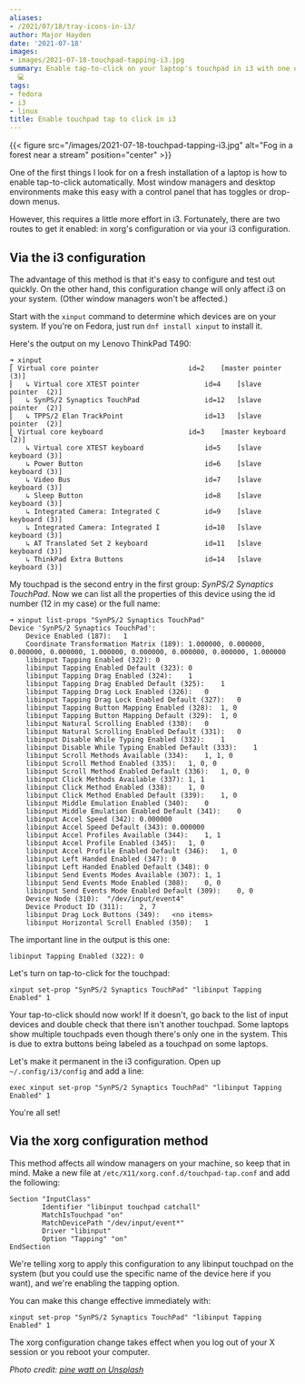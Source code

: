 ```yaml
---
aliases:
- /2021/07/18/tray-icons-in-i3/
author: Major Hayden
date: '2021-07-18'
images:
- images/2021-07-18-touchpad-tapping-i3.jpg
summary: Enable tap-to-click on your laptop's touchpad in i3 with one of two methods.
  💻
tags:
- fedora
- i3
- linux
title: Enable touchpad tap to click in i3
---
```


{{< figure src="/images/2021-07-18-touchpad-tapping-i3.jpg" alt="Fog in a forest near a stream" position="center" >}}

One of the first things I look for on a fresh installation of a laptop is how to
enable tap-to-click automatically. Most window managers and desktop environments
make this easy with a control panel that has toggles or drop-down menus.

However, this requires a little more effort in i3. Fortunately, there are two
routes to get it enabled: in xorg's configuration or via your i3 configuration.

## Via the i3 configuration

The advantage of this method is that it's easy to configure and test out
quickly. On the other hand, this configuration change will only affect i3 on
your system. (Other window managers won't be affected.)

Start with the `xinput` command to determine which devices are on your system.
If you're on Fedora, just run `dnf install xinput` to install it.

Here's the output on my Lenovo ThinkPad T490:

```console
➜ xinput
⎡ Virtual core pointer                    	id=2	[master pointer  (3)]
⎜   ↳ Virtual core XTEST pointer              	id=4	[slave  pointer  (2)]
⎜   ↳ SynPS/2 Synaptics TouchPad              	id=12	[slave  pointer  (2)]
⎜   ↳ TPPS/2 Elan TrackPoint                  	id=13	[slave  pointer  (2)]
⎣ Virtual core keyboard                   	id=3	[master keyboard (2)]
    ↳ Virtual core XTEST keyboard             	id=5	[slave  keyboard (3)]
    ↳ Power Button                            	id=6	[slave  keyboard (3)]
    ↳ Video Bus                               	id=7	[slave  keyboard (3)]
    ↳ Sleep Button                            	id=8	[slave  keyboard (3)]
    ↳ Integrated Camera: Integrated C         	id=9	[slave  keyboard (3)]
    ↳ Integrated Camera: Integrated I         	id=10	[slave  keyboard (3)]
    ↳ AT Translated Set 2 keyboard            	id=11	[slave  keyboard (3)]
    ↳ ThinkPad Extra Buttons                  	id=14	[slave  keyboard (3)]
```

My touchpad is the second entry in the first group: _SynPS/2 Synaptics
TouchPad_. Now we can list all the properties of this device using the id number
(12 in my case) or the full name:

```console
➜ xinput list-props "SynPS/2 Synaptics TouchPad"
Device 'SynPS/2 Synaptics TouchPad':
	Device Enabled (187):	1
	Coordinate Transformation Matrix (189):	1.000000, 0.000000, 0.000000, 0.000000, 1.000000, 0.000000, 0.000000, 0.000000, 1.000000
	libinput Tapping Enabled (322):	0
	libinput Tapping Enabled Default (323):	0
	libinput Tapping Drag Enabled (324):	1
	libinput Tapping Drag Enabled Default (325):	1
	libinput Tapping Drag Lock Enabled (326):	0
	libinput Tapping Drag Lock Enabled Default (327):	0
	libinput Tapping Button Mapping Enabled (328):	1, 0
	libinput Tapping Button Mapping Default (329):	1, 0
	libinput Natural Scrolling Enabled (330):	0
	libinput Natural Scrolling Enabled Default (331):	0
	libinput Disable While Typing Enabled (332):	1
	libinput Disable While Typing Enabled Default (333):	1
	libinput Scroll Methods Available (334):	1, 1, 0
	libinput Scroll Method Enabled (335):	1, 0, 0
	libinput Scroll Method Enabled Default (336):	1, 0, 0
	libinput Click Methods Available (337):	1, 1
	libinput Click Method Enabled (338):	1, 0
	libinput Click Method Enabled Default (339):	1, 0
	libinput Middle Emulation Enabled (340):	0
	libinput Middle Emulation Enabled Default (341):	0
	libinput Accel Speed (342):	0.000000
	libinput Accel Speed Default (343):	0.000000
	libinput Accel Profiles Available (344):	1, 1
	libinput Accel Profile Enabled (345):	1, 0
	libinput Accel Profile Enabled Default (346):	1, 0
	libinput Left Handed Enabled (347):	0
	libinput Left Handed Enabled Default (348):	0
	libinput Send Events Modes Available (307):	1, 1
	libinput Send Events Mode Enabled (308):	0, 0
	libinput Send Events Mode Enabled Default (309):	0, 0
	Device Node (310):	"/dev/input/event4"
	Device Product ID (311):	2, 7
	libinput Drag Lock Buttons (349):	<no items>
	libinput Horizontal Scroll Enabled (350):	1
```

The important line in the output is this one:

```console
libinput Tapping Enabled (322):	0
```

Let's turn on tap-to-click for the touchpad:

```console
xinput set-prop "SynPS/2 Synaptics TouchPad" "libinput Tapping Enabled" 1
```

Your tap-to-click should now work! If it doesn't, go back to the list of input
devices and double check that there isn't another touchpad. Some laptops show
multiple touchpads even though there's only one in the system. This is due to
extra buttons being labeled as a touchpad on some laptops.

Let's make it permanent in the i3 configuration. Open up `~/.config/i3/config`
and add a line:

```text
exec xinput set-prop "SynPS/2 Synaptics TouchPad" "libinput Tapping Enabled" 1
```

You're all set!

## Via the xorg configuration method

This method affects all window managers on your machine, so keep that in mind.
Make a new file at `/etc/X11/xorg.conf.d/touchpad-tap.conf` and add the
following:

```text
Section "InputClass"
        Identifier "libinput touchpad catchall"
        MatchIsTouchpad "on"
        MatchDevicePath "/dev/input/event*"
        Driver "libinput"
        Option "Tapping" "on"
EndSection
```

We're telling xorg to apply this configuration to any libinput touchpad on the
system (but you could use the specific name of the device here if you want), and
we're enabling the tapping option.

You can make this change effective immediately with:

```console
xinput set-prop "SynPS/2 Synaptics TouchPad" "libinput Tapping Enabled" 1
```

The xorg configuration change takes effect when you log out of your X session or
you reboot your computer.

*Photo credit: [pine watt on Unsplash](https://unsplash.com/photos/2Hzmz15wGik)*